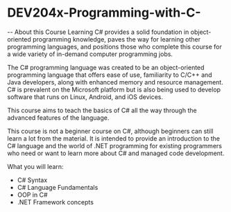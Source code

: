 # DEV204x-Programming-with-C-
-- About this Course
Learning C# provides a solid foundation in object-oriented programming knowledge, paves the way for learning other programming languages, and positions those who complete this course for a wide variety of in-demand computer programming jobs.  
 
The C# programming language was created to be an object-oriented programming language that offers ease of use, familiarity to C/C++ and Java developers, along with enhanced memory and resource management.  C# is prevalent on the Microsoft platform but is also being used to develop software that runs on Linux, Android, and iOS devices.  
 
This course aims to teach the basics of C# all the way through the advanced features of the language. 
 
This course is not a beginner course on C#, although beginners can still learn a lot from the material.  It is intended to provide an introduction to the C# language and the world of .NET programming for existing programmers who need or want to learn more about C# and managed code development.

What you will learn:

- C# Syntax
- C# Language Fundamentals
- OOP in C#
- .NET Framework concepts
